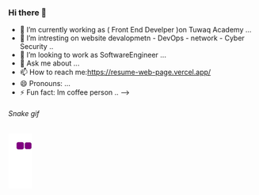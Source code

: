 ### Hi there 👋

- 🔭 I’m currently working as ( Front End Develper  )on Tuwaq  Academy ...
- 🌱 I’m   intresting on website devalopmetn - DevOps - network - Cyber Security  ..
- 👯 I’m looking to work as SoftwareEngineer  ...
- 💬 Ask me about ...
- 📫 How to reach me:https://resume-web-page.vercel.app/
- 😄 Pronouns: ...
- ⚡ Fun fact: Im coffee person ..
-->
###### Snake gif
![snake gif](https://github.com/Azizah1992/Azizah1992/blob/output/github-contribution-grid-snake.gif)
